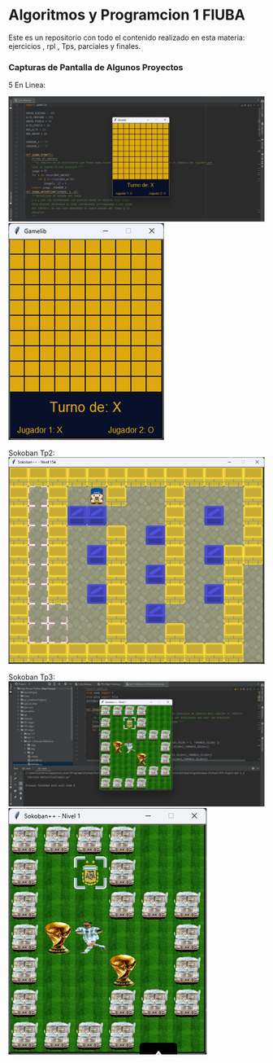 # Algoritmos y Programcion 1 FIUBA
Este es un repositorio con todo el contenido realizado en esta materia: ejercicios , rpl , Tps, parciales y finales.
### Capturas de Pantalla de Algunos Proyectos

5 En Linea:

![5-EN-LINEA](readme/desarrollo-5-en-linea.png)
![5-EN-LINEA](readme/5-en-linea.png)

Sokoban Tp2:
![SOKOBAN](readme/sokoban-tp2.png)

Sokoban Tp3:
![SOKOBAN](readme/desarrollo-sokoban.png)
![SOKOBAN](readme/sokoban-tp3.png)







